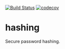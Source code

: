 [![Build Status](https://travis-ci.com/rebel-framework/hashing.svg?branch=master)](https://travis-ci.com/rebel-framework/hashing)
[![codecov](https://codecov.io/gh/rebel-framework/hashing/branch/master/graph/badge.svg)](https://codecov.io/gh/rebel-framework/hashing)

# hashing
Secure password hashing.
